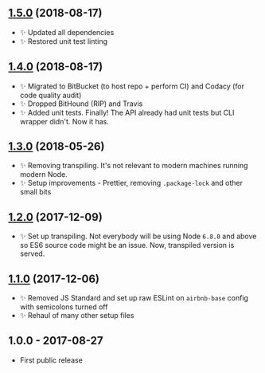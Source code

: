 ## [1.5.0] (2018-08-17)

- ✨ Updated all dependencies
- ✨ Restored unit test linting

## [1.4.0] (2018-08-17)

- ✨ Migrated to BitBucket (to host repo + perform CI) and Codacy (for code quality audit)
- ✨ Dropped BitHound (RIP) and Travis
- ✨ Added unit tests. Finally! The API already had unit tests but CLI wrapper didn't. Now it has.

## [1.3.0] (2018-05-26)

- ✨ Removing transpiling. It's not relevant to modern machines running modern Node.
- ✨ Setup improvements - Prettier, removing `.package-lock` and other small bits

## [1.2.0] (2017-12-09)

- ✨ Set up transpiling. Not everybody will be using Node `6.8.0` and above so ES6 source code might be an issue. Now, transpiled version is served.

## [1.1.0] (2017-12-06)

- ✨ Removed JS Standard and set up raw ESLint on `airbnb-base` config with semicolons turned off
- ✨ Rehaul of many other setup files

## 1.0.0 - 2017-08-27

- First public release

[1.5.0]: https://bitbucket.org/codsen/email-all-chars-within-ascii-cli/branches/compare/v1.5.0%0Dv1.4.0#diff
[1.4.0]: https://bitbucket.org/codsen/email-all-chars-within-ascii-cli/branches/compare/v1.4.0%0Dv1.3.0#diff
[1.3.0]: https://bitbucket.org/codsen/email-all-chars-within-ascii-cli/branches/compare/v1.3.0%0Dv1.2.5#diff
[1.2.0]: https://bitbucket.org/codsen/email-all-chars-within-ascii-cli/branches/compare/v1.2.0%0Dv1.1.0#diff
[1.1.0]: https://bitbucket.org/codsen/email-all-chars-within-ascii-cli/branches/compare/v1.1.0%0Dv1.0.3#diff
